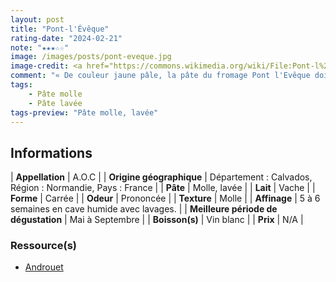 ```yaml
---
layout: post
title: "Pont-l'Évêque"
rating-date: "2024-02-21"
note: "★★★☆☆"
image: /images/posts/pont-eveque.jpg
image-credit: <a href="https://commons.wikimedia.org/wiki/File:Pont-l%27%C3%89v%C3%AAque_03.jpg">Coyau / Wikimedia Commons</a>
comment: "« De couleur jaune pâle, la pâte du fromage Pont l'Evêque doit être tendre, ni trop sèche, ni trop coulante. Onctueuse, légèrement salée, elle révèle des goûts subtils et raffinés. On retrouve la finesse d'arômes crémeux et fruités, comme la noisette »."
tags:
    - Pâte molle
    - Pâte lavée
tags-preview: "Pâte molle, lavée"
---
```


## Informations

| **Appellation** | A.O.C |
| **Origine géographique** | Département : Calvados, Région : Normandie, Pays : France   |
| **Pâte** | Molle, lavée |
| **Lait** | Vache |
| **Forme** | Carrée |
| **Odeur** | Prononcée |
| **Texture** | Molle |
| **Affinage** | 5 à 6 semaines en cave humide avec lavages. |
| **Meilleure période de dégustation** | Mai à Septembre |
| **Boisson(s)** | Vin blanc |
| **Prix** | N/A |

### Ressource(s)
* [Androuet](http://www.androuet.com/Pont-l-Evêque-122.html)